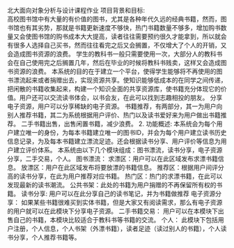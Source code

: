 北大面向对象分析与设计课程作业
项目背景和目标:  
高校图书馆中有大量的有价值的图书，尤其是各种年代久远的经典书籍，然而，图书馆也有其劣势，那就是书籍更新速度不够快，热门书籍数量不够多，增加购书数量又会使图书馆的购书成本大大提高，读者往往需要预约很久才能拿到，所以就会有很多人选择自己买书，然而往往看完之后又会搁置，不仅增大了个人的开销，又会造成图书资源的浪费。
学生的教科书一般只需要使用一次，大部分人的教科书会在自己使用完之后搁置几年，然后在毕业的时候将教科书贱卖，这样又会造成图书资源的浪费。
本系统的目的在于建立一个平台，使得学生能够将不再使用的图书漂流起来或者捐赠出去，实现资源共享。使知识能够低成本的在同学之间传递，把闲散的书籍收集起来，构建一个知识全面的共享资源库，使书籍充分体现它的价值。用户还可以交流读书体会，以书会友，在此可以找到志趣相投的朋友。
分享电子资源，用户可以分享稀缺的电子资源。
书籍推荐，有两部分，其一为用户向别人推荐书籍，其二为系统根据用户评价、热门以及读书爱好来为用户做出书籍推荐。
二手书籍出售，出售闲置书籍，减少浪费。
2. 功能概述:
本系统会为每个用户建立唯一的身份，为每本书籍建立唯一的图书ID，并会为每个用户建立读书历史信息记录，为及每本书籍建立漂流足迹。还会根据读书分享、用户评价等信息为用户建立评价体系。
本系统由以下几个模块组成：图书漂流，读书分享，电子资源分享，二手交易，个人。
图书漂流：
求漂区：用户可以在此区域发布求漂书籍信息。
放漂区：用户在此区域发布将要放漂的书籍信息。
推荐区：根据用户间评分高的读书分享，在此为用户推荐对应书籍。
热门区：热门的求漂书籍，在此可以发现最新的读书潮流。
公共书架：此处的书籍为用户捐赠的不再保留所有权的书籍。
读书分享:
用户可以在此分享自己的读书笔记，并为书籍做推荐
电子资源分享：
如果某些书籍很难买到实体书籍，但是大家又有阅读需求，那么有电子资源的用户就可以在此模块下分享电子资源。
二手书籍交易：
用户可以在本模块下出售自己的书籍，本模块比较适合于教科书等书籍的交流。
个人：
此模块下包括用户注册，个人信息，个人书架（外漂书籍），读者足迹（读过别人的书籍），个人读书分享，个人推荐书籍等。
